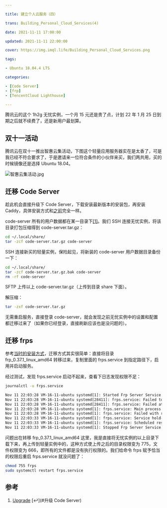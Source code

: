 ```yaml
---

title: 建立个人云服务（四）

trans: Building_Personal_Cloud_Services(4)

date: 2021-11-11 17:00:00

updated: 2021-11-11 22:00:00

cover: https://img.imql.life/Building_Personal_Cloud_Services.png

tags:

- Ubuntu 18.04.4 LTS

categories:

- [Code Server]
- [frp]
- [TencentCloud Lighthouse]

---
```


腾讯云的这个 1h2g 无忧实例，一个月 15 元还是贵了点，计划 22 年 1 月 25 日到期之后就不续费了，还是新用户最划算。

<!-- more -->

## 双十一活动

腾讯云在双十一推出智惠云集活动，下图这个轻量应用服务器实在是太香了，可是我已经不符合要求了，于是邀请来一位符合条件的小伙伴来买，我们两共用，买的时候镜像还是选择 Ubuntu 18.04。

![智惠云集活动.jpg](https://cdn.nlark.com/yuque/0/2022/jpeg/8391941/1643809474243-9ca628da-1697-4ec2-b520-eefd9e949d34.jpeg#clientId=uc3f4aaf0-466a-4&crop=0&crop=0&crop=1&crop=1&from=drop&id=u0f283347&name=%E6%99%BA%E6%83%A0%E4%BA%91%E9%9B%86%E6%B4%BB%E5%8A%A8.jpg&originHeight=535&originWidth=280&originalType=binary&ratio=1&rotation=0&showTitle=false&size=33416&status=done&style=shadow&taskId=ud8281427-c1bc-452a-8064-d5b42859f15&title=)

## 迁移 Code Server

趁此机会直接升级下 Code Server，下载安装最新版本的安装包，再安装 Caddy，具体安装方式和[之前](<https://blog.ql-isaac.cn/2021/09/08/Building_Personal_Cloud_Services(1)/#code-server>)完全一样。

code-server 所有的用户数据都在某一目录下[[1]](#参考)。我们 SSH 连接无忧实例，将该目录打包压缩得到 code-server.tar.gz：

```bash
cd ~/.local/share/
tar -zcf code-server.tar.gz code-server
```

SSH 连接新买的轻量实例，保险起见，将新装的 code-server 用户数据目录备份一下：

```bash
cd ~/.local/share/
tar -zcf code-server.tar.gz.bak code-server
rm -rf code-server
```

SFTP 上传以上 code-server.tar.gz（上传到目录 share 下面）。

解压缩：

```bash
tar -zxf code-server.tar.gz
```

无需重启服务，直接登录 code-server，就会发现之前无忧实例中的设置和配置都迁移过来了（如果你已经登录，直接刷新应该也是没问题的）。

## 迁移 frps

参考[当时的安装方式](<https://blog.ql-isaac.cn/2021/10/13/Building_Personal_Cloud_Services(3)/#%E5%AE%89%E8%A3%85-frps>)，迁移方式其实很简单：直接将目录 frp_0.37.1_linux_amd64 转移过来，复制里面的 frps.service 到指定路径下，启用并启动服务。

经过测试，发现 frps.service 启动不起来，查看下日志发现权限不足：

```bash
journalctl -u frps.service
```

```latex
Nov 11 22:03:28 VM-16-11-ubuntu systemd[1]: Started Frp Server Service.
Nov 11 22:03:28 VM-16-11-ubuntu systemd[28411]: frps.service: Failed to execute command: Permission denied
Nov 11 22:03:28 VM-16-11-ubuntu systemd[28411]: frps.service: Failed at step EXEC spawning /home/ubuntu/frp_0.37.1_linux_amd64/frps: Permission denied
Nov 11 22:03:28 VM-16-11-ubuntu systemd[1]: frps.service: Main process exited, code=exited, status=203/EXEC
Nov 11 22:03:28 VM-16-11-ubuntu systemd[1]: frps.service: Failed with result 'exit-code'.
Nov 11 22:03:33 VM-16-11-ubuntu systemd[1]: frps.service: Service hold-off time over, scheduling restart.
Nov 11 22:03:33 VM-16-11-ubuntu systemd[1]: frps.service: Scheduled restart job, restart counter is at 1.
Nov 11 22:03:33 VM-16-11-ubuntu systemd[1]: Stopped Frp Server Service.
```

问题出在转移 frp_0.37.1_linux_amd64 这里，我是直接将无忧实例的以上目录下载下来，再上传到轻量实例中的，这种方式使上传之后的目录权限变为 775，文件权限变为 666，即所有的文件都是没有执行权限的。我们给命令 frps 赋予恰当的权限后重启 frps.service 就没问题了：

```bash
chmod 755 frps
sudo systemctl restart frps.service
```

## 参考

1. [Upgrade](https://github.com/cdr/code-server/blob/main/docs/upgrade.md) [↩︎](#升级 Code Server)
